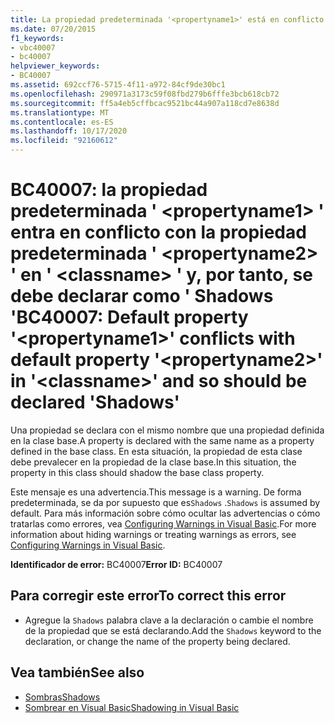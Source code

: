 ```yaml
---
title: La propiedad predeterminada '<propertyname1>' está en conflicto con la propiedad predeterminada '<propertyname2>' en la base '<classname>' y, por tanto, se debe declarar como 'Shadows'
ms.date: 07/20/2015
f1_keywords:
- vbc40007
- bc40007
helpviewer_keywords:
- BC40007
ms.assetid: 692ccf76-5715-4f11-a972-84cf9de30bc1
ms.openlocfilehash: 290971a3173c59f08fbd279b6fffe3bcb618cb72
ms.sourcegitcommit: ff5a4eb5cffbcac9521bc44a907a118cd7e8638d
ms.translationtype: MT
ms.contentlocale: es-ES
ms.lasthandoff: 10/17/2020
ms.locfileid: "92160612"
---
```

# <a name="bc40007-default-property-propertyname1-conflicts-with-default-property-propertyname2-in-classname-and-so-should-be-declared-shadows"></a><span data-ttu-id="d546c-102">BC40007: la propiedad predeterminada ' \<propertyname1> ' entra en conflicto con la propiedad predeterminada ' \<propertyname2> ' en ' \<classname> ' y, por tanto, se debe declarar como ' Shadows '</span><span class="sxs-lookup"><span data-stu-id="d546c-102">BC40007: Default property '\<propertyname1>' conflicts with default property '\<propertyname2>' in '\<classname>' and so should be declared 'Shadows'</span></span>

<span data-ttu-id="d546c-103">Una propiedad se declara con el mismo nombre que una propiedad definida en la clase base.</span><span class="sxs-lookup"><span data-stu-id="d546c-103">A property is declared with the same name as a property defined in the base class.</span></span> <span data-ttu-id="d546c-104">En esta situación, la propiedad de esta clase debe prevalecer en la propiedad de la clase base.</span><span class="sxs-lookup"><span data-stu-id="d546c-104">In this situation, the property in this class should shadow the base class property.</span></span>

 <span data-ttu-id="d546c-105">Este mensaje es una advertencia.</span><span class="sxs-lookup"><span data-stu-id="d546c-105">This message is a warning.</span></span> <span data-ttu-id="d546c-106">De forma predeterminada, se da por supuesto que es`Shadows` .</span><span class="sxs-lookup"><span data-stu-id="d546c-106">`Shadows` is assumed by default.</span></span> <span data-ttu-id="d546c-107">Para más información sobre cómo ocultar las advertencias o cómo tratarlas como errores, vea [Configuring Warnings in Visual Basic](/visualstudio/ide/configuring-warnings-in-visual-basic).</span><span class="sxs-lookup"><span data-stu-id="d546c-107">For more information about hiding warnings or treating warnings as errors, see [Configuring Warnings in Visual Basic](/visualstudio/ide/configuring-warnings-in-visual-basic).</span></span>

 <span data-ttu-id="d546c-108">**Identificador de error:** BC40007</span><span class="sxs-lookup"><span data-stu-id="d546c-108">**Error ID:** BC40007</span></span>

## <a name="to-correct-this-error"></a><span data-ttu-id="d546c-109">Para corregir este error</span><span class="sxs-lookup"><span data-stu-id="d546c-109">To correct this error</span></span>

- <span data-ttu-id="d546c-110">Agregue la `Shadows` palabra clave a la declaración o cambie el nombre de la propiedad que se está declarando.</span><span class="sxs-lookup"><span data-stu-id="d546c-110">Add the `Shadows` keyword to the declaration, or change the name of the property being declared.</span></span>

## <a name="see-also"></a><span data-ttu-id="d546c-111">Vea también</span><span class="sxs-lookup"><span data-stu-id="d546c-111">See also</span></span>

- [<span data-ttu-id="d546c-112">Sombras</span><span class="sxs-lookup"><span data-stu-id="d546c-112">Shadows</span></span>](../modifiers/shadows.md)
- [<span data-ttu-id="d546c-113">Sombrear en Visual Basic</span><span class="sxs-lookup"><span data-stu-id="d546c-113">Shadowing in Visual Basic</span></span>](../../programming-guide/language-features/declared-elements/shadowing.md)
